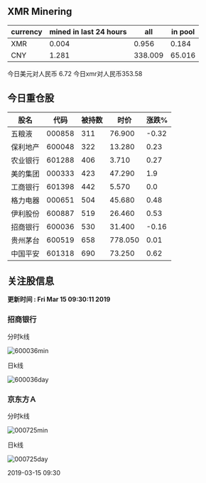 ## XMR Minering

|currency|mined in last 24 hours|all|in pool|
|---|---|---|---|
|XMR|0.004|0.956|0.184|
|CNY|1.281|338.009|65.016|

今日美元对人民币 6.72	今日xmr对人民币353.58


## 今日重仓股 

|股名|代码|被持数|时价|涨跌%|
|---|---|---|---|---|
|五粮液|000858|311|76.900|-0.32|
|保利地产|600048|322|13.280|0.23|
|农业银行|601288|406|3.710|0.27|
|美的集团|000333|423|47.290|1.9|
|工商银行|601398|442|5.570|0.0|
|格力电器|000651|504|45.680|0.48|
|伊利股份|600887|519|26.460|0.53|
|招商银行|600036|530|31.400|-0.16|
|贵州茅台|600519|658|778.050|0.01|
|中国平安|601318|690|73.250|0.62|

## 关注股信息
**更新时间 : Fri Mar 15 09:30:11 2019**
### 招商银行 
分时k线

![600036min](http://image.sinajs.cn/newchart/min/n/sh600036.gif)

日k线

![600036day](http://image.sinajs.cn/newchart/daily/n/sh600036.gif)

### 京东方Ａ 
分时k线

![000725min](http://image.sinajs.cn/newchart/min/n/sz000725.gif)

日k线

![000725day](http://image.sinajs.cn/newchart/daily/n/sz000725.gif)

2019-03-15 09:30
